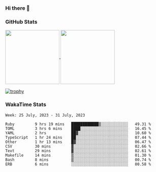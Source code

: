 ### Hi there 👋

### GitHub Stats

<a href="https://github.com/anuraghazra/github-readme-stats">
  <img align="center" height="170px" src="https://github-readme-stats.vercel.app/api/top-langs/?username=tksfjt1024&layout=compact&count_private=true&show_icons=true&show_icons=true&theme=graywhite" />
</a>
<a href="https://github.com/anuraghazra/github-readme-stats">
  <img align="center" height="170px" src="https://github-readme-stats.vercel.app/api?username=tksfjt1024&count_private=true&show_icons=true&show_icons=true&theme=graywhite" />
</a>

[![trophy](https://github-profile-trophy.vercel.app/?username=tksfjt1024)](https://github.com/ryo-ma/github-profile-trophy)

### WakaTime Stats

<!--START_SECTION:waka-->
```text
Week: 25 July, 2023 - 31 July, 2023

Ruby         9 hrs 19 mins   ████████████▒░░░░░░░░░░░░   49.31 % 
TOML         3 hrs 6 mins    ████░░░░░░░░░░░░░░░░░░░░░   16.45 % 
YAML         2 hrs           ██▓░░░░░░░░░░░░░░░░░░░░░░   10.60 % 
TypeScript   1 hr 24 mins    ██░░░░░░░░░░░░░░░░░░░░░░░   07.44 % 
Other        1 hr 13 mins    █▓░░░░░░░░░░░░░░░░░░░░░░░   06.47 % 
CSV          30 mins         ▓░░░░░░░░░░░░░░░░░░░░░░░░   02.66 % 
Text         29 mins         ▓░░░░░░░░░░░░░░░░░░░░░░░░   02.61 % 
Makefile     14 mins         ▒░░░░░░░░░░░░░░░░░░░░░░░░   01.30 % 
Bash         8 mins          ▒░░░░░░░░░░░░░░░░░░░░░░░░   00.74 % 
ERB          6 mins          ░░░░░░░░░░░░░░░░░░░░░░░░░   00.58 % 
```
<!--END_SECTION:waka-->
